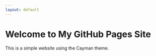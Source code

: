 ```yaml
---
layout: default
---
```


# Welcome to My GitHub Pages Site

This is a simple website using the Cayman theme.
